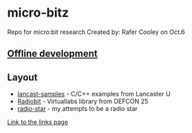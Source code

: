 # micro-bitz
Repo for micro:bit research
Created by: Rafer Cooley on Oct.6

## [Offline development](./offline-dev.md)

## Layout
* [lancast-samples](./lancast-samples) - C/C++ examples from Lancaster U
* [Radiobit](./radiobit) - Virtuallabs library from DEFCON 25
* [radio-star](./radio-star) - my attempts to be a radio star

[Link to the links page](./learn.md)
